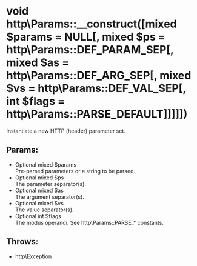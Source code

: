 # void http\Params::__construct([mixed $params = NULL[, mixed $ps = http\Params::DEF_PARAM_SEP[, mixed $as = http\Params::DEF_ARG_SEP[, mixed $vs = http\Params::DEF_VAL_SEP[, int $flags = http\Params::PARSE_DEFAULT]]]]])

Instantiate a new HTTP (header) parameter set.

## Params:

* Optional mixed $params  
  Pre-parsed parameters or a string to be parsed.
* Optional mixed $ps  
  The parameter separator(s).
* Optional mixed $as  
  The argument separator(s).
* Optional mixed $vs  
  The value separator(s).
* Optional int $flags  
  The modus operandi. See http\Params::PARSE_* constants.

## Throws:

* http\Exception

